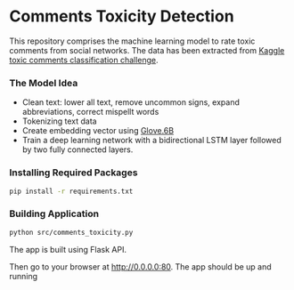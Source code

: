 # Comments Toxicity Detection

This repository comprises the machine learning model to rate toxic comments from social networks. The data has been extracted from [Kaggle toxic comments classification challenge](https://www.kaggle.com/c/jigsaw-toxic-comment-classification-challenge).

### The Model Idea

* Clean text: lower all text, remove uncommon signs, expand abbreviations, correct mispellt words
* Tokenizing text data
* Create embedding vector using [Glove.6B](https://nlp.stanford.edu/projects/glove/)
* Train a deep learning network with a bidirectional LSTM layer followed by two fully connected layers.

### Installing Required Packages

```bash
pip install -r requirements.txt
```
### Building Application

```bash
python src/comments_toxicity.py
```

The app is built using Flask API.

Then go to your browser at http://0.0.0.0:80. The app should be up and running
